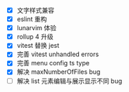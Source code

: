 - [x]  文字样式兼容
- [x]  eslint 重构
- [x] lunarvim 体验
- [x] rollup 4 升级
- [x] vitest 替换 jest
- [x] 完善 vitest unhandled errors
- [x] 完善 menu config ts type
- [x] 解决 maxNumberOfFiles bug
- [ ] 解决 list 元素编辑与展示显示不同 bug
